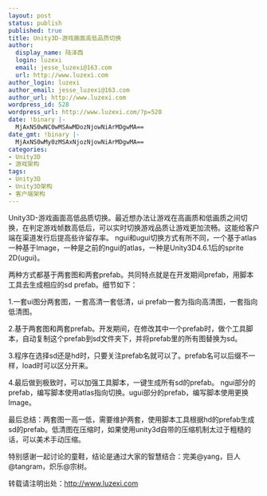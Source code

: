 ```yaml
---
layout: post
status: publish
published: true
title: Unity3D-游戏画面高低品质切换
author:
  display_name: 陆泽西
  login: luzexi
  email: jesse_luzexi@163.com
  url: http://www.luzexi.com
author_login: luzexi
author_email: jesse_luzexi@163.com
author_url: http://www.luzexi.com
wordpress_id: 528
wordpress_url: http://www.luzexi.com/?p=528
date: !binary |-
  MjAxNS0wNC0wMSAwMDozNjowNiArMDgwMA==
date_gmt: !binary |-
  MjAxNS0wMy0zMSAxNjozNjowNiArMDgwMA==
categories:
- Unity3D
- 游戏架构
tags:
- Unity3D
- Unity3D架构
- 客户端架构
---
```

Unity3D-游戏画面高低品质切换。最近想办法让游戏在高画质和低画质之间切换，在判定游戏帧数高低后，可以实时切换游戏品质让游戏更加流畅。这能给客户端在渠道发行后提高些许留存率。
ngui和ugui切换方式有所不同，一个基于atlas一种基于Image，一种是之前的ngui的atlas，一种是Unity3D4.6.1后的sprite 2D(ugui)。

两种方式都基于两套图和两套prefab。共同特点就是在开发期间prefab，用脚本工具去生成相应的sd prefab。细节如下：

1.一套ui图分两套图，一套高清一套低清，ui prefab一套为指向高清图，一套指向低清图。

2.基于两套图和两套prefab。开发期间，在修改其中一个prefab时，做个工具脚本，自动复制这个prefab到sd文件夹下，并将prefab里的所有图替换为sd。

3.程序在选择sd还是hd时，只要关注prefab名就可以了。prefab名可以后缀不一样，load时可以区分开来。

4.最后做到极致时，可以加强工具脚本，一键生成所有sd的prefab。
ngui部分的prefab，编写脚本使用atlas指向切换。ugui部分的prefab，编写脚本使用更换Image。

最后总结：两套图一高一低，需要维护两套，使用脚本工具根据hd的prefab生成sd的prefab。低清图在压缩时，如果使用unity3d自带的压缩机制太过于粗糙的话，可以美术手动压缩。

特别感谢一起讨论的童鞋，结论是通过大家的智慧结合：完美@yang，巨人@tangram，炽乐@宗树。

转载请注明出处：http://www.luzexi.com
